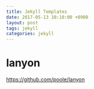 ```yaml
---
title: Jekyll Templates
date: 2017-05-13 10:10:00 +0900
layout: post
tags: jekyll
categories: jekyll
---
```


# lanyon

https://github.com/poole/lanyon
